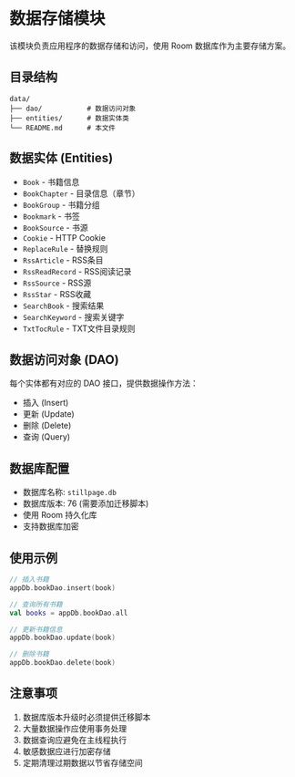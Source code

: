 # 数据存储模块

该模块负责应用程序的数据存储和访问，使用 Room 数据库作为主要存储方案。

## 目录结构

```
data/
├── dao/           # 数据访问对象
├── entities/      # 数据实体类
└── README.md      # 本文件
```

## 数据实体 (Entities)

* `Book` - 书籍信息
* `BookChapter` - 目录信息（章节）
* `BookGroup` - 书籍分组
* `Bookmark` - 书签
* `BookSource` - 书源
* `Cookie` - HTTP Cookie
* `ReplaceRule` - 替换规则
* `RssArticle` - RSS条目
* `RssReadRecord` - RSS阅读记录
* `RssSource` - RSS源
* `RssStar` - RSS收藏
* `SearchBook` - 搜索结果
* `SearchKeyword` - 搜索关键字
* `TxtTocRule` - TXT文件目录规则

## 数据访问对象 (DAO)

每个实体都有对应的 DAO 接口，提供数据操作方法：
* 插入 (Insert)
* 更新 (Update)
* 删除 (Delete)
* 查询 (Query)

## 数据库配置

* 数据库名称: `stillpage.db`
* 数据库版本: 76 (需要添加迁移脚本)
* 使用 Room 持久化库
* 支持数据库加密

## 使用示例

```kotlin
// 插入书籍
appDb.bookDao.insert(book)

// 查询所有书籍
val books = appDb.bookDao.all

// 更新书籍信息
appDb.bookDao.update(book)

// 删除书籍
appDb.bookDao.delete(book)
```

## 注意事项

1. 数据库版本升级时必须提供迁移脚本
2. 大量数据操作应使用事务处理
3. 数据查询应避免在主线程执行
4. 敏感数据应进行加密存储
5. 定期清理过期数据以节省存储空间
